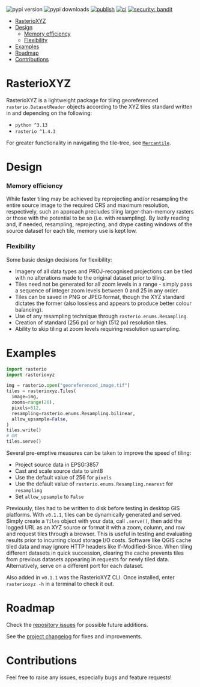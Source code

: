 ![pypi version](https://img.shields.io/pypi/v/rasterioxyz)
![pypi downloads](https://img.shields.io/pypi/dm/rasterioxyz)
[![publish](https://github.com/duncanmartyn/rasterioxyz/actions/workflows/publish.yaml/badge.svg?branch=main)](https://github.com/duncanmartyn/rasterioxyz/actions/workflows/publish.yaml)
[![ci](https://github.com/duncanmartyn/rasterioxyz/actions/workflows/test.yaml/badge.svg?branch=main)](https://github.com/duncanmartyn/rasterioxyz/actions/workflows/ci.yaml)
[![security: bandit](https://img.shields.io/badge/security-bandit-yellow.svg)](https://github.com/PyCQA/bandit)

- [RasterioXYZ](#rasterioxyz)
- [Design](#design)
    - [Memory efficiency](#memory-efficiency)
    - [Flexibility](#flexibility)
- [Examples](#examples)
- [Roadmap](#roadmap)
- [Contributions](#contributions)

# RasterioXYZ

RasterioXYZ is a lightweight package for tiling georeferenced `rasterio.DatasetReader` objects according to the XYZ tiles standard written in and depending on the following:
- `python ^3.13`
- `rasterio ^1.4.3`

For greater functionality in navigating the tile-tree, see [`Mercantile`](https://github.com/mapbox/mercantile).

# Design

### Memory efficiency

While faster tiling may be achieved by reprojecting and/or resampling the entire source image to the required CRS and maximum resolution, respectively, such an approach precludes tiling larger-than-memory rasters or those with the potential to be so (i.e. with resampling). By lazily reading and, if needed, resampling, reprojecting, and dtype casting windows of the source dataset for each tile, memory use is kept low.

### Flexibility

Some basic design decisions for flexibility:

- Imagery of all data types and PROJ-recognised projections can be tiled with no alterations made to the original dataset prior to tiling.
- Tiles need not be generated for all zoom levels in a range - simply pass a sequence of integer zoom levels between 0 and 25 in any order.
- Tiles can be saved in PNG or JPEG format, though the XYZ standard dictates the former (also lossless and appears to produce better colour balancing).
- Use of any resampling technique through `rasterio.enums.Resampling`.
- Creation of standard (256 px) or high (512 px) resolution tiles.
- Ability to skip tiling at zoom levels requiring resolution upsampling.

# Examples

```python
import rasterio
import rasterioxyz

img = rasterio.open("georeferenced_image.tif")
tiles = rasterioxyz.Tiles(
  image=img,
  zooms=range(26),
  pixels=512,
  resampling=rasterio.enums.Resampling.bilinear,
  allow_upsample=False,
)
tiles.write()
# OR
tiles.serve()
```

Several pre-emptive measures can be taken to improve the speed of tiling:

- Project source data in EPSG:3857
- Cast and scale source data to uint8
- Use the default value of 256 for `pixels`
- Use the default value of `rasterio.enums.Resampling.nearest` for `resampling`
- Set `allow_upsample` to `False`

Previously, tiles had to be written to disk before testing in desktop GIS platforms. With `v0.1.1`, tiles can be dynamically generated and served. Simply create a `Tiles` object with your data, call `.serve()`, then add the logged URL as an XYZ source or format it with a zoom, column, and row and request tiles through a browser. This is useful in testing and evaluating results prior to incurring cloud storage I/O costs. Software like QGIS cache tiled data and may ignore HTTP headers like If-Modified-Since. When tiling different datasets in quick succession, clearing the cache prevents tiles from previous datasets appearing in requests for newly tiled data. Alternatively, serve on a different port for each dataset.

Also added in `v0.1.1` was the RasterioXYZ CLI. Once installed, enter `rasterioxyz -h` in a terminal to check it out.

# Roadmap

Check the [repository issues](https://github.com/duncanmartyn/rasterioxyz/issues) for possible future additions.

See the [project changelog](CHANGELOG.md) for fixes and improvements.

# Contributions

Feel free to raise any issues, especially bugs and feature requests!
